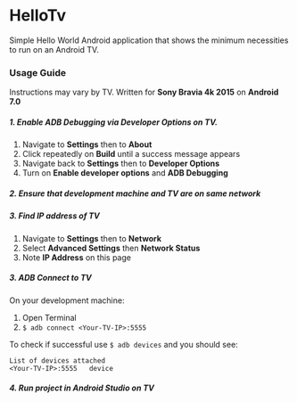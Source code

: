 # HelloTv
Simple Hello World Android application that shows the minimum necessities to run on an Android TV.

### Usage Guide
Instructions may vary by TV. Written for **Sony Bravia 4k 2015** on **Android 7.0**
##### 1. Enable ADB Debugging via Developer Options on TV.
1. Navigate to **Settings** then to **About**
2. Click repeatedly on **Build** until a success message appears
3. Navigate back to **Settings** then to **Developer Options**
4. Turn on **Enable developer options** and **ADB Debugging**

##### 2. Ensure that development machine and TV are on same network
##### 3. Find IP address of TV
1. Navigate to **Settings** then to **Network**
2. Select **Advanced Settings** then **Network Status**
3. Note **IP Address** on this page
##### 3. ADB Connect to TV
On your development machine:
1. Open Terminal
2. ```$ adb connect <Your-TV-IP>:5555```

To check if successful use ```$ adb devices``` and you should see:

```
List of devices attached
<Your-TV-IP>:5555	device
````
##### 4. Run project in Android Studio on TV
